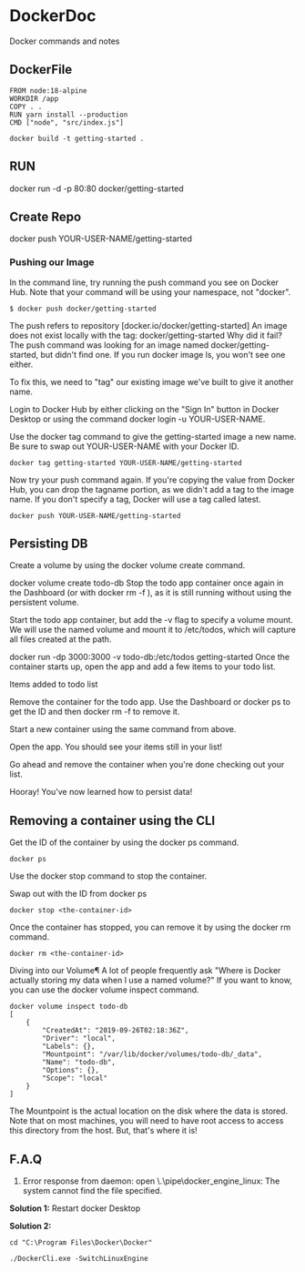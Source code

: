 # DockerDoc
Docker commands and notes

## DockerFile
```
FROM node:18-alpine
WORKDIR /app
COPY . .
RUN yarn install --production
CMD ["node", "src/index.js"]
```
```
docker build -t getting-started .
```

## RUN
docker run -d -p 80:80 docker/getting-started

## Create Repo

docker push YOUR-USER-NAME/getting-started

### Pushing our Image
In the command line, try running the push command you see on Docker Hub. Note that your command will be using your namespace, not "docker".

```
$ docker push docker/getting-started
```

The push refers to repository [docker.io/docker/getting-started]
An image does not exist locally with the tag: docker/getting-started
Why did it fail? The push command was looking for an image named docker/getting-started, but didn't find one. If you run docker image ls, you won't see one either.

To fix this, we need to "tag" our existing image we've built to give it another name.

Login to Docker Hub by either clicking on the "Sign In" button in Docker Desktop or using the command docker login -u YOUR-USER-NAME.

Use the docker tag command to give the getting-started image a new name. Be sure to swap out YOUR-USER-NAME with your Docker ID.

```
docker tag getting-started YOUR-USER-NAME/getting-started
```

Now try your push command again. If you're copying the value from Docker Hub, you can drop the tagname portion, as we didn't add a tag to the image name. If you don't specify a tag, Docker will use a tag called latest.

```
docker push YOUR-USER-NAME/getting-started
```
## Persisting DB

Create a volume by using the docker volume create command.


docker volume create todo-db
Stop the todo app container once again in the Dashboard (or with docker rm -f <container-id>), as it is still running without using the persistent volume.

Start the todo app container, but add the -v flag to specify a volume mount. We will use the named volume and mount it to /etc/todos, which will capture all files created at the path.


docker run -dp 3000:3000 -v todo-db:/etc/todos getting-started
Once the container starts up, open the app and add a few items to your todo list.

Items added to todo list

Remove the container for the todo app. Use the Dashboard or docker ps to get the ID and then docker rm -f <container-id> to remove it.

Start a new container using the same command from above.

Open the app. You should see your items still in your list!

Go ahead and remove the container when you're done checking out your list.

Hooray! You've now learned how to persist data!

## Removing a container using the CLI
Get the ID of the container by using the docker ps command.

```
docker ps
```
Use the docker stop command to stop the container.


Swap out <the-container-id> with the ID from docker ps
```
docker stop <the-container-id>
```
Once the container has stopped, you can remove it by using the docker rm command.

```
docker rm <the-container-id>
```
  
Diving into our Volume¶
A lot of people frequently ask "Where is Docker actually storing my data when I use a named volume?" If you want to know, you can use the docker volume inspect command.

```
docker volume inspect todo-db
[
    {
        "CreatedAt": "2019-09-26T02:18:36Z",
        "Driver": "local",
        "Labels": {},
        "Mountpoint": "/var/lib/docker/volumes/todo-db/_data",
        "Name": "todo-db",
        "Options": {},
        "Scope": "local"
    }
]
```
The Mountpoint is the actual location on the disk where the data is stored. Note that on most machines, you will need to have root access to access this directory from the host. But, that's where it is!

## F.A.Q

1. Error response from daemon: open \\.\pipe\docker_engine_linux: The system cannot find the file specified.

**Solution 1:** Restart docker Desktop

**Solution 2:**
```
cd "C:\Program Files\Docker\Docker"

./DockerCli.exe -SwitchLinuxEngine
```

